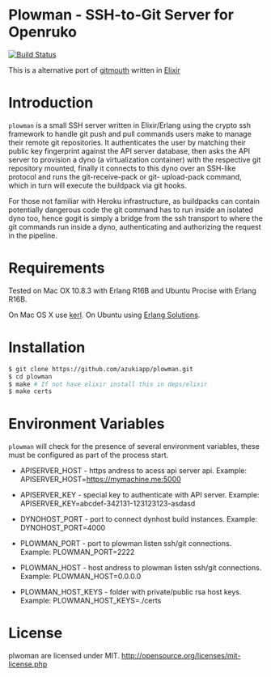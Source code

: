 # Plowman - SSH-to-Git Server for Openruko

[![Build Status](https://travis-ci.org/azukiapp/plowman.png?branch=master)](https://travis-ci.org/azukiapp/plowman)

This is a alternative port of [gitmouth](https://github.com/openruko/gitmouth) written in [Elixir](http://elixir-lang.org)

# Introduction

`plowman` is a small SSH server written in Elixir/Erlang using the crypto ssh framework to handle git push and pull commands users make to manage their remote git repositories. It authenticates the user by matching their public key fingerprint against the API server database, then asks the API server to provision a dyno (a virtualization container) with the respective git repository mounted, finally it connects to this dyno over an SSH-like protocol and runs the git-receive-pack or git- upload-pack command, which in turn will execute the buildpack via git hooks.

For those not familiar with Heroku infrastructure, as buildpacks can contain potentially dangerous code the git command has to run inside an isolated dyno too, hence gogit is simply a bridge from the ssh transport to where the git commands run inside a dyno, authenticating and authorizing the request in the pipeline.

# Requirements

Tested on Mac OX 10.8.3 with Erlang R16B and Ubuntu Procise with Erlang R16B.

On Mac OS X use [kerl](https://github.com/spawngrid/kerl).
On Ubuntu using [Erlang Solutions](https://www.erlang-solutions.com/downloads/download-erlang-otp).

# Installation

```bash
$ git clone https://github.com/azukiapp/plowman.git
$ cd plowman
$ make # If not have elixir install this in deps/elixir
$ make certs
```

# Environment Variables

`plowman` will check for the presence of several environment variables, these must be configured as part of the process start.

- APISERVER_HOST - https andress to acess api server api. Example: APISERVER_HOST=https://mymachine.me:5000
- APISERVER_KEY  - special key to authenticate with API server. Example: APISERVER_KEY=abcdef-342131-123123123-asdasd

- DYNOHOST_PORT  - port to connect dynhost build instances. Example: DYNOHOST_PORT=4000

- PLOWMAN_PORT      - port to plowman listen ssh/git connections. Example: PLOWMAN_PORT=2222
- PLOWMAN_HOST      - host andress to plowman listen ssh/git connections. Example: PLOWMAN_HOST=0.0.0.0
- PLOWMAN_HOST_KEYS - folder with private/public rsa host keys. Example: PLOWMAN_HOST_KEYS=./certs

# License

plwoman are licensed under MIT. http://opensource.org/licenses/mit-license.php
